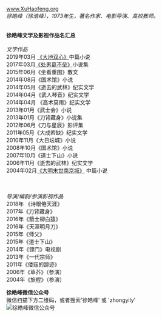 www.XuHaofeng.org<br>
<i>徐皓峰（徐浩峰），1973年生，著名作家、电影导演、高校教师。</i><br><br>

<b>徐皓峰文学及影视作品名汇总</b><br><br>
<i>文学作品</i><br>
2019年03月 [《大地双心》](https://mp.weixin.qq.com/s/IpmTKOljR2GzeRT6UDX7gA )中篇小说<br>
2017年03月[《处男葛不垒》](https://www.douban.com/group/topic/99451482/)小说集<br>
2015年06月《坐看重围》散文<br>
2014年08月《国术馆》小说<br>
2014年05月《逝去的武林》纪实文学<br>
2014年04月《武人琴音》纪实文学<br>
2014年04月 《高术莫用》纪实文学<br>
2013年01月《武士会》小说<br>
2013年01月《刀背藏身》小说集<br>
2012年06月《刀与星辰》影评集<br>
2011年05月《大成若缺》纪实文学<br>
2010年11月《大日坛城》小说<br>
2008年10月《国术馆》小说<br>
2007年10月《道士下山》小说<br>
2006年11月《逝去的武林》纪实文学<br>
2004年02月[《大明末世南京城》](https://www.douban.com/doulist/43318001/) 中篇小说<br>

<br><br>
<i>导演/编剧/参演影视作品</i><br>
2018年 《诗眼倦天涯》<br>
2017年《刀背藏身》<br>
2016年《箭士柳白猿》<br>
2016年《天涯明月刀》<br>
2015年《师父》<br>
2015年《道士下山》<br>
2014年《镖门》电视剧<br>
2013年《一代宗师》<br>
2011年《倭寇的踪迹》<br>
2006年《草芥》（参演）<br>
2004年《旅程》（参演）<br>

<b>徐皓峰微信公众号</b><br>
微信扫描下方二维码，或者搜索'徐皓峰' 或 'zhongyily' <br>
![徐皓峰微信公众号](http://ww1.sinaimg.cn/thumbnail/006891Mqgy1gcusxgm8upj307a07a0sz.jpg)

